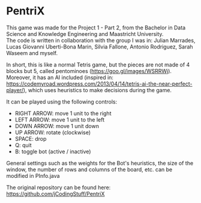 # PentriX
This game was made for the Project 1 - Part 2, from the Bachelor in Data Science and Knowledge Engineering and Maastricht University.  
The code is written in collaboration with the group I was in: Julian Marrades, Lucas Giovanni Uberti-Bona Marin, Silvia Fallone, Antonio Rodriguez, Sarah Waseem and myself.

In short, this is like a normal Tetris game, but the pieces are not made of 4 blocks but 5, called pentominoes (https://goo.gl/images/WSRRWj). Moreover, it has an AI included (inspired in: https://codemyroad.wordpress.com/2013/04/14/tetris-ai-the-near-perfect-player/), which uses heuristics to make decisions during the game.

It can be played using the following controls:  
 - RIGHT ARROW: move 1 unit to the right  
 - LEFT ARROW: move 1 unit to the left  
 - DOWN ARROW: move 1 unit down  
 - UP ARROW: rotate (clockwise)
 - SPACE: drop
 - Q: quit
 - B: toggle bot (active / inactive)

General settings such as the weights for the Bot's heuristics, the size of the window, the number of rows and columns of the board, etc. can be modified in PInfo.java

The original repository can be found here: https://github.com/jCodingStuff/PentriX
